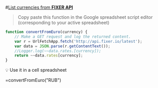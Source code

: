 #[List currencies from **FIXER API**](http://api.fixer.io/latest)

>Copy paste this function in the Google spreadsheet script editor (corresponding to your active spreadsheet)

```js
function convertFromEuro(currency) {
    // Make a GET request and log the returned content.
    var r = UrlFetchApp.fetch('http://api.fixer.io/latest');
    var data = JSON.parse(r.getContentText());
    //Logger.log(~~data.rates.[currency]);
    return ~~data.rates[currency];
}
```
:bulb: Use it in a cell spreadsheet

=convertFromEuro("RUB")
